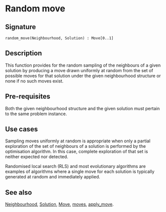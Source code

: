 <!--
SPDX-FileCopyrightText: © 2025 Authors of the ROAR-NET API Specification <https://github.com/roar-net/roar-net-api-spec/blob/main/AUTHORS>

SPDX-License-Identifier: CC-BY-4.0
-->

# Random move

## Signature

```text
random_move(Neighbourhood, Solution) : Move[0..1]
```

## Description

This function provides for the random sampling of the neighbours of a
given solution by producing a move drawn uniformly at random from the
set of possible moves for that solution under the given neighbourhood
structure or none if no such moves exist.

## Pre-requisites

Both the given neighbourhood structure and the given solution must
pertain to the same problem instance.

## Use cases

Sampling moves uniformly at random is appropriate when only a partial
exploration of the set of neighbours of a solution is performed by the
optimisation algorithm. In this case, complete exploration of that set
is neither expected nor detected.

Randomised local search (RLS) and most evolutionary algorithms are
examples of algorithms where a single move for each solution is
typically generated at random and immediately applied.

## See also

[Neighbourhood](../types/Neighbourhood.md),
[Solution](../types/Solution.md),
[Move](../types/Move.md),
[moves](./moves.md),
[apply\_move](./apply_move.md).
